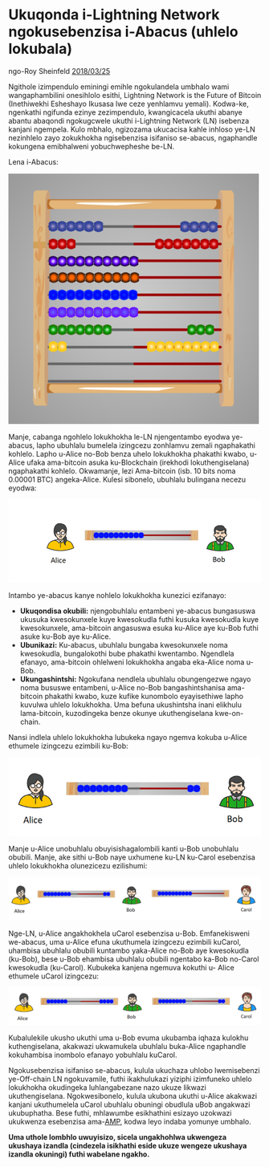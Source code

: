# Ukuqonda i-Lightning Network ngokusebenzisa i-Abacus (uhlelo lokubala)

ngo-Roy Sheinfeld [2018/03/25](https://medium.com/breez-technology/understanding-lightning-network-using-an-abacus-daad8dc4cf4bs)

<LanguageDropdown/>


Ngithole izimpendulo eminingi emihle ngokulandela umbhalo wami wangaphambilini
onesihlolo esithi, Lightning Network is the Future of Bitcoin (Inethiwekhi Esheshayo Ikusasa
lwe ceze yenhlamvu yemali). Kodwa-ke, ngenkathi ngifunda ezinye zezimpendulo,
kwangicacela ukuthi abanye abantu abaqondi ngokugcwele ukuthi i-Lightning Network (LN)
isebenza kanjani ngempela. Kulo mbhalo, ngizozama ukucacisa kahle inhloso ye-LN
nezinhlelo zayo zokukhokha ngisebenzisa isifaniso se-abacus, ngaphandle kokungena
emibhalweni yobuchwepheshe be-LN.

Lena i-Abacus:

![](./abacus.png)

Manje, cabanga ngohlelo lokukhokha le-LN njengentambo eyodwa ye-abacus, lapho
ubuhlalu bumelela izingcezu zonhlamvu zemali ngaphakathi kohlelo. Lapho u-Alice no-Bob
benza uhelo lokukhokha phakathi kwabo, u-Alice ufaka ama-bitcoin asuka ku-Blockchain
(irekhodi lokuthengiselana) ngaphakathi kohlelo. Okwamanje, lezi
Ama-bitcoin (isb. 10 bits noma 0.00001 BTC) angeka-Alice. Kulesi sibonelo, ubuhlalu
bulingana necezu eyodwa:

![](./alice-bob-1.png)

Intambo ye-abacus kanye nohlelo lokukhokha kunezici ezifanayo:

- **Ukuqondisa okubili:** njengobuhlalu entambeni ye-abacus bungasuswa ukusuka
kwesokunxele kuye kwesokudla futhi kusuka kwesokudla kuye kwesokunxele, ama-bitcoin
angasuswa esuka ku-Alice aye ku-Bob futhi asuke ku-Bob aye ku-Alice.
- **Ubunikazi:** Ku-abacus, ubuhlalu bungaba kwesokunxele noma kwesokudla, bungalokothi
bube phakathi kwentambo. Ngendlela efanayo, ama-bitcoin ohlelweni lokukhokha angaba
eka-Alice noma u-Bob.
- **Ukungashintshi:** Ngokufana nendlela ubuhlalu obungengezwe ngayo noma bususwe
entambeni, u-Alice no-Bob bangashintshanisa ama-bitcoin phakathi kwabo, kuze kufike
kunombolo eyayisethiwe lapho kuvulwa uhlelo lokukhokha. Uma befuna ukushintsha inani
elikhulu lama-bitcoin, kuzodingeka benze okunye ukuthengiselana kwe-on-chain.

Nansi indlela uhlelo lokukhokha lubukeka ngayo ngemva kokuba u-Alice ethumele izingcezu
ezimbili ku-Bob:

![](./alice-bob-2.png)

Manje u-Alice unobuhlalu obuyisishagalombili kanti u-Bob unobuhlalu obubili. Manje, ake
sithi u-Bob naye uxhumene ku-LN ku-Carol esebenzisa uhlelo lokukhokha olunezicezu
ezilishumi:

![](./alice-bob-carol-1.png)

Nge-LN, u-Alice angakhokhela uCarol esebenzisa u-Bob. Emfanekisweni we-abacus, uma
u-Alice efuna ukuthumela izingcezu ezimbili kuCarol, uhambisa ubuhlalu obubili kuntambo
yaka-Alice no-Bob aye kwesokudla (ku-Bob), bese u-Bob ehambisa ubuhlalu obubili
ngentabo ka-Bob no-Carol kwesokudla (ku-Carol). Kubukeka kanjena ngemuva kokuthi u-
Alice ethumele uCarol izingcezu:

![](./alice-bob-carol-2.png)

Kubalulekile ukusho ukuthi uma u-Bob evuma ukubamba iqhaza kulokhu kuthengiselana,
akakwazi ukwamukela ubuhlalu buka-Alice ngaphandle kokuhambisa inombolo efanayo
yobuhlalu kuCarol.

Ngokusebenzisa isifaniso se-abacus, kulula ukuchaza uhlobo lwemisebenzi ye-Off-chain LN
ngokuvamile, futhi ikakhulukazi yiziphi izimfuneko uhlelo lokukhokha okudingeka
luhlangabezane nazo ukuze likwazi ukuthengiselana. Ngokwesibonelo, kulula ukubona
ukuthi u-Alice akakwazi kanjani ukuthumelela uCarol ubuhlalu obuningi obudlula uBob
angakwazi ukubuphatha. Bese futhi, mhlawumbe esikhathini esizayo uzokwazi ukukwenza
esebenzisa ama-[AMP](https://bitcoinist.com/atomic-multi-path-help-bitcoin-become-formidable-payment-instrument/), kodwa leyo indaba yomunye umbhalo.

**Uma uthole lombhlo uwuyisizo, sicela ungakhohlwa ukwengeza ukushaya izandla (cindezela isikhathi eside ukuze wengeze ukushaya izandla okuningi) futhi wabelane ngakho.**